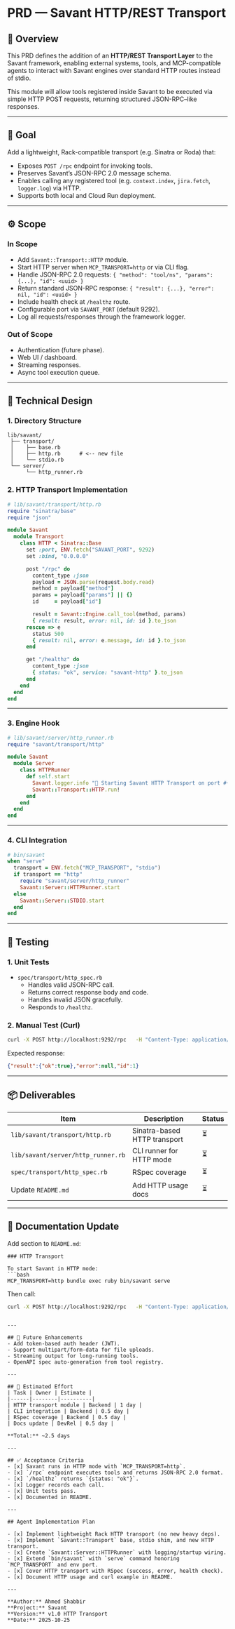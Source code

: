 # PRD — Savant HTTP/REST Transport

## 📘 Overview
This PRD defines the addition of an **HTTP/REST Transport Layer** to the Savant framework, enabling external systems, tools, and MCP-compatible agents to interact with Savant engines over standard HTTP routes instead of stdio.

This module will allow tools registered inside Savant to be executed via simple HTTP POST requests, returning structured JSON-RPC–like responses.

---

## 🧩 Goal

Add a lightweight, Rack-compatible transport (e.g. Sinatra or Roda) that:
- Exposes `POST /rpc` endpoint for invoking tools.
- Preserves Savant’s JSON-RPC 2.0 message schema.
- Enables calling any registered tool (e.g. `context.index`, `jira.fetch`, `logger.log`) via HTTP.
- Supports both local and Cloud Run deployment.

---

## ⚙️ Scope

### **In Scope**
- Add `Savant::Transport::HTTP` module.
- Start HTTP server when `MCP_TRANSPORT=http` or via CLI flag.
- Handle JSON-RPC 2.0 requests: `{ "method": "tool/ns", "params": {...}, "id": <uuid> }`
- Return standard JSON-RPC response: `{ "result": {...}, "error": nil, "id": <uuid> }`
- Include health check at `/healthz` route.
- Configurable port via `SAVANT_PORT` (default 9292).
- Log all requests/responses through the framework logger.

### **Out of Scope**
- Authentication (future phase).
- Web UI / dashboard.
- Streaming responses.
- Async tool execution queue.

---

## 🧱 Technical Design

### 1. Directory Structure
```
lib/savant/
 ├── transport/
 │    ├── base.rb
 │    ├── http.rb      # <-- new file
 │    └── stdio.rb
 └── server/
      └── http_runner.rb
```

### 2. HTTP Transport Implementation

```ruby
# lib/savant/transport/http.rb
require "sinatra/base"
require "json"

module Savant
  module Transport
    class HTTP < Sinatra::Base
      set :port, ENV.fetch("SAVANT_PORT", 9292)
      set :bind, "0.0.0.0"

      post "/rpc" do
        content_type :json
        payload = JSON.parse(request.body.read)
        method = payload["method"]
        params = payload["params"] || {}
        id     = payload["id"]

        result = Savant::Engine.call_tool(method, params)
        { result: result, error: nil, id: id }.to_json
      rescue => e
        status 500
        { result: nil, error: e.message, id: id }.to_json
      end

      get "/healthz" do
        content_type :json
        { status: "ok", service: "savant-http" }.to_json
      end
    end
  end
end
```

---

### 3. Engine Hook

```ruby
# lib/savant/server/http_runner.rb
require "savant/transport/http"

module Savant
  module Server
    class HTTPRunner
      def self.start
        Savant.logger.info "🚀 Starting Savant HTTP Transport on port #{ENV.fetch('SAVANT_PORT', 9292)}"
        Savant::Transport::HTTP.run!
      end
    end
  end
end
```

---

### 4. CLI Integration
```ruby
# bin/savant
when "serve"
  transport = ENV.fetch("MCP_TRANSPORT", "stdio")
  if transport == "http"
    require "savant/server/http_runner"
    Savant::Server::HTTPRunner.start
  else
    Savant::Server::STDIO.start
  end
end
```

---

## 🧪 Testing

### 1. Unit Tests
- `spec/transport/http_spec.rb`
  - Handles valid JSON-RPC call.
  - Returns correct response body and code.
  - Handles invalid JSON gracefully.
  - Responds to `/healthz`.

### 2. Manual Test (Curl)
```bash
curl -X POST http://localhost:9292/rpc   -H "Content-Type: application/json"   -d '{"method":"logger.log","params":{"message":"Hello"},"id":1}'
```

Expected response:
```json
{"result":{"ok":true},"error":null,"id":1}
```

---

## 📦 Deliverables

| Item | Description | Status |
|------|--------------|--------|
| `lib/savant/transport/http.rb` | Sinatra-based HTTP transport | ⏳ |
| `lib/savant/server/http_runner.rb` | CLI runner for HTTP mode | ⏳ |
| `spec/transport/http_spec.rb` | RSpec coverage | ⏳ |
| Update `README.md` | Add HTTP usage docs | ⏳ |

---

## 📘 Documentation Update

Add section to `README.md`:

```
### HTTP Transport

To start Savant in HTTP mode:
```bash
MCP_TRANSPORT=http bundle exec ruby bin/savant serve
```

Then call:
```bash
curl -X POST http://localhost:9292/rpc   -H "Content-Type: application/json"   -d '{"method":"logger.log","params":{"msg":"Hello"},"id":1}'
```
```

---

## 🧩 Future Enhancements
- Add token-based auth header (JWT).
- Support multipart/form-data for file uploads.
- Streaming output for long-running tools.
- OpenAPI spec auto-generation from tool registry.

---

## 📅 Estimated Effort
| Task | Owner | Estimate |
|------|--------|----------|
| HTTP transport module | Backend | 1 day |
| CLI integration | Backend | 0.5 day |
| RSpec coverage | Backend | 0.5 day |
| Docs update | DevRel | 0.5 day |

**Total:** ~2.5 days

---

## ✅ Acceptance Criteria
- [x] Savant runs in HTTP mode with `MCP_TRANSPORT=http`.
- [x] `/rpc` endpoint executes tools and returns JSON-RPC 2.0 format.
- [x] `/healthz` returns `{status: "ok"}`.
- [x] Logger records each call.
- [x] Unit tests pass.
- [x] Documented in README.

---

## Agent Implementation Plan

- [x] Implement lightweight Rack HTTP transport (no new heavy deps).
- [x] Implement `Savant::Transport` base, stdio shim, and new HTTP transport.
- [x] Create `Savant::Server::HTTPRunner` with logging/startup wiring.
- [x] Extend `bin/savant` with `serve` command honoring `MCP_TRANSPORT` and env port.
- [x] Cover HTTP transport with RSpec (success, error, health check).
- [x] Document HTTP usage and curl example in README.

---

**Author:** Ahmed Shabbir  
**Project:** Savant  
**Version:** v1.0 HTTP Transport  
**Date:** 2025-10-25
